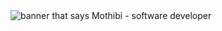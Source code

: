 <img src="[https://github.com/sarah-hart-landolt/sarah-hart-landolt/blob/master/Sarah%20Hart%20Landolt.png](https://github.com/mothibimalebana/mothibimalebana/blob/main/Black%20Liquid%20Minimalist%20Daily%20Quotes%20LinkedIn%20Banner.png)https://github.com/mothibimalebana/mothibimalebana/blob/main/Black%20Liquid%20Minimalist%20Daily%20Quotes%20LinkedIn%20Banner.png" alt="banner that says Mothibi - software developer">
